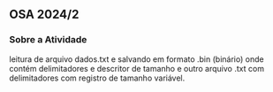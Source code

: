 <h2>OSA 2024/2</h2>

<h3>Sobre a Atividade</h3>
leitura de arquivo dados.txt e salvando em formato .bin (binário) onde contém delimitadores e descritor de tamanho e outro arquivo .txt com delimitadores com registro de tamanho variável.
